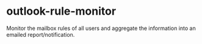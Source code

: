 # outlook-rule-monitor
 Monitor the mailbox rules of all users and aggregate the information into an emailed report/notification.
